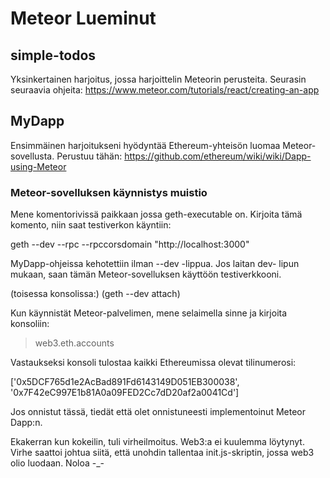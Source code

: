 # Meteor Lueminut

## simple-todos

Yksinkertainen harjoitus, jossa harjoittelin Meteorin perusteita. Seurasin seuraavia ohjeita: https://www.meteor.com/tutorials/react/creating-an-app

## MyDapp

Ensimmäinen harjoitukseni hyödyntää Ethereum-yhteisön luomaa Meteor-sovellusta. Perustuu tähän: https://github.com/ethereum/wiki/wiki/Dapp-using-Meteor

### Meteor-sovelluksen käynnistys muistio

Mene komentorivissä paikkaan jossa geth-executable on. Kirjoita tämä komento, niin saat testiverkon käyntiin:

geth --dev --rpc --rpccorsdomain "http://localhost:3000"

MyDapp-ohjeissa kehotettiin ilman --dev -lippua. Jos laitan dev- lipun mukaan, saan tämän Meteor-sovelluksen käyttöön testiverkkooni.

(toisessa konsolissa:)
(geth --dev attach)

Kun käynnistät Meteor-palvelimen, mene selaimella sinne ja kirjoita konsoliin:

> web3.eth.accounts

Vastaukseksi konsoli tulostaa kaikki Ethereumissa olevat tilinumerosi:

['0x5DCF765d1e2AcBad891Fd6143149D051EB300038', '0x7F42eC997E1b81A0a09FED2Cc7dD20af2a0041Cd']

Jos onnistut tässä, tiedät että olet onnistuneesti implementoinut Meteor Dapp:n.

Ekakerran kun kokeilin, tuli virheilmoitus. Web3:a ei kuulemma löytynyt. Virhe saattoi johtua siitä, että unohdin tallentaa init.js-skriptin, jossa web3 olio luodaan. Noloa -_-
